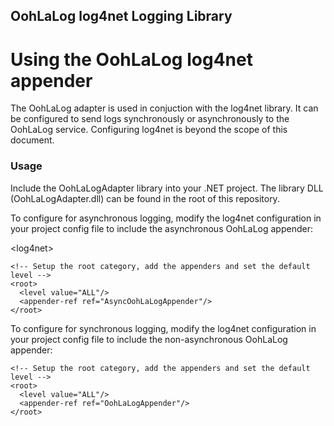 OohLaLog log4net Logging Library
------------------------------------

# Using the OohLaLog log4net appender

The OohLaLog adapter is used in conjuction with the log4net library. It can be configured to send logs synchronously or asynchronously to the OohLaLog service.
Configuring log4net is beyond the scope of this document.
 
### Usage

Include the OohLaLogAdapter library into your .NET project. The library DLL (OohLaLogAdapter.dll) can be found in the root of this repository.

To configure for asynchronous logging, modify the log4net configuration in your project config file to include the asynchronous OohLaLog appender:


  <!-- This section contains the log4net configuration settings -->
  &lt;log4net&gt;
    <appender name="AsyncOohLaLogAppender" type="OohLaLogAdapter.AsyncOohLaLogAppender, OohLaLogAdapter">
      <apikey value="<YOUR_API_KEY_HERE>"/>
    </appender>

    <!-- Setup the root category, add the appenders and set the default level -->
    <root>
      <level value="ALL"/>
      <appender-ref ref="AsyncOohLaLogAppender"/>
    </root>
  </log4net>


To configure for synchronous logging, modify the log4net configuration in your project config file to include the non-asynchronous OohLaLog appender:

  <!-- This section contains the log4net configuration settings -->
  <log4net>
    <appender name="OohLaLogAppender" type="OohLaLogAdapter.OohLaLogAppender, OohLaLogAdapter">
      <apikey value="<YOUR_API_KEY_HERE>"/>
    </appender>

    <!-- Setup the root category, add the appenders and set the default level -->
    <root>
      <level value="ALL"/>
      <appender-ref ref="OohLaLogAppender"/>
    </root>
  </log4net>
